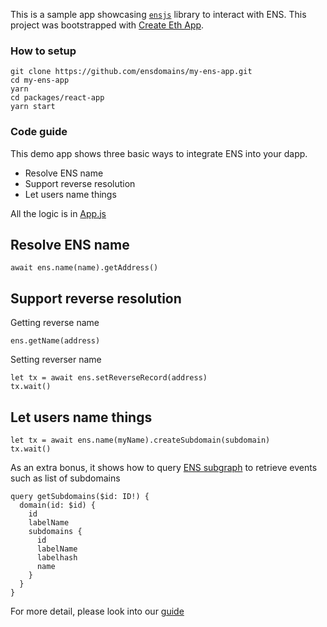 
This is a sample app showcasing [`ensjs`](https://www.npmjs.com/package/@ensdomains/ensjs) library to interact with ENS.
This project was bootstrapped with [Create Eth App](https://github.com/paulrberg/create-eth-app).

### How to setup

```
git clone https://github.com/ensdomains/my-ens-app.git
cd my-ens-app
yarn
cd packages/react-app
yarn start
```

### Code guide

This demo app shows three basic ways to integrate ENS into your dapp.

- Resolve ENS name
- Support reverse resolution
- Let users name things

All the logic is in [App.js](https://github.com/ensdomains/my-ens-app/blob/master/packages/react-app/src/App.js)

## Resolve ENS name

```
await ens.name(name).getAddress()
```

## Support reverse resolution

Getting reverse name

```
ens.getName(address)
```

Setting reverser name

```
let tx = await ens.setReverseRecord(address)
tx.wait()
```

## Let users name things

```
let tx = await ens.name(myName).createSubdomain(subdomain)
tx.wait()
```

As an extra bonus, it shows how to query [ENS subgraph](https://thegraph.com/explorer/subgraph/ensdomains/ens) to retrieve events such as list of subdomains

```
query getSubdomains($id: ID!) {
  domain(id: $id) {
    id
    labelName
    subdomains {
      id
      labelName
      labelhash
      name
    }
  }
}
```


For more detail, please look into our [guide](https://docs.ens.domains/dapp-developer-guide/working-with-ens)